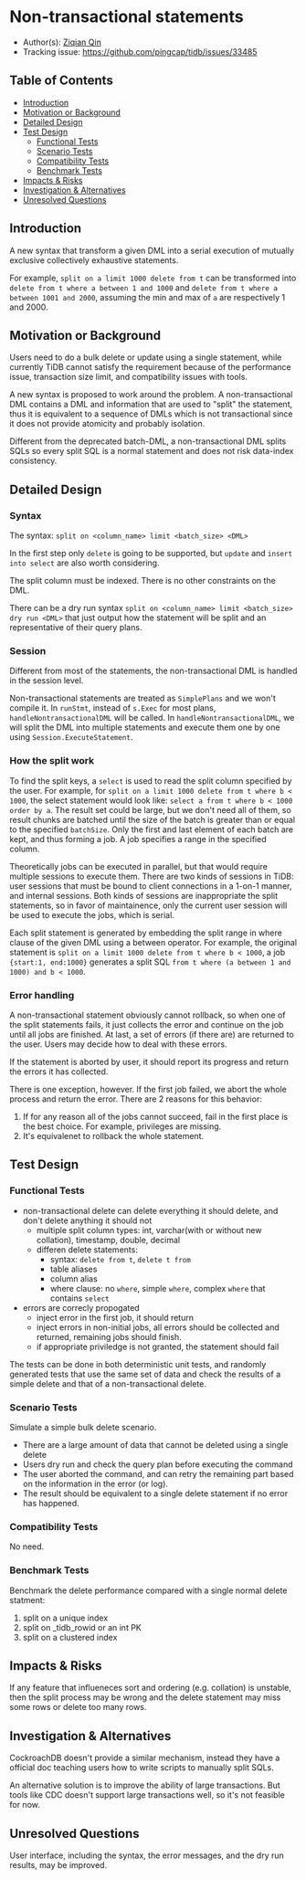 # Non-transactional statements

- Author(s): [Ziqian Qin](http://github.com/ekexium)
- Tracking issue: https://github.com/pingcap/tidb/issues/33485

## Table of Contents

* [Introduction](#introduction)
* [Motivation or Background](#motivation-or-background)
* [Detailed Design](#detailed-design)
* [Test Design](#test-design)
    * [Functional Tests](#functional-tests)
    * [Scenario Tests](#scenario-tests)
    * [Compatibility Tests](#compatibility-tests)
    * [Benchmark Tests](#benchmark-tests)
* [Impacts & Risks](#impacts--risks)
* [Investigation & Alternatives](#investigation--alternatives)
* [Unresolved Questions](#unresolved-questions)

## Introduction

A new syntax that transform a given DML into a serial execution of mutually exclusive collectively exhaustive statements. 

For example, `split on a limit 1000 delete from t` can be transformed into `delete from t where a between 1 and 1000` and `delete from t where a between 1001 and 2000`, assuming the min and max of `a` are respectively 1 and 2000.

## Motivation or Background

Users need to do a bulk delete or update using a single statement, while currently TiDB cannot satisfy the requirement because of the performance issue, transaction size limit, and compatibility issues with tools.

A new syntax is proposed to work around the problem. A non-transactional DML contains a DML and information that are used to "split" the statement, thus it is equivalent to a sequence of DMLs which is not transactional since it does not provide atomicity and probably isolation.

Different from the deprecated batch-DML, a non-transactional DML splits SQLs so every split SQL is a normal statement and does not risk data-index consistency.

## Detailed Design

### Syntax

The syntax: `split on <column_name> limit <batch_size> <DML>`

In the first step only `delete` is going to be supported, but `update` and `insert into select` are also worth considering.

The split column must be indexed. There is no other constraints on the DML.

There can be a dry run syntax `split on <column_name> limit <batch_size> dry run <DML>` that just output how the statement will be split and an representative of their query plans.

### Session

Different from most of the statements, the non-transactional DML is handled in the session level. 

Non-transactional statements are treated as `SimplePlans` and we won't compile it. In `runStmt`, instead of `s.Exec` for most plans, `handleNontransactionalDML` will be called. In `handleNontransactionalDML`, we will split the DML into multiple statements and execute them one by one using `Session.ExecuteStatement`.

### How the split work

To find the split keys, a `select` is used to read the split column specified by the user. For example, for `split on a limit 1000 delete from t where b < 1000`, the select statement would look like: `select a from t where b < 1000 order by a`.
The result set could be large, but we don't need all of them, so result chunks are batched until the size of the batch is greater than or equal to the specified `batchSize`. Only the first and last element of each batch are kept, and thus forming a job. A job specifies a range in the specified column.

Theoretically jobs can be executed in parallel, but that would require multiple sessions to execute them. There are two kinds of sessions in TiDB: user sessions that must be bound to client connections in a 1-on-1 manner, and internal sessions. Both kinds of sessions are inappropriate the split statements, so in favor of maintainence, only the current user session will be used to execute the jobs, which is serial.

Each split statement is generated by embedding the split range in where clause of the given DML using a between operator.
For example, the original statement is `split on a limit 1000 delete from t where b < 1000`, a job `{start:1, end:1000}` generates a split SQL `from t where (a between 1 and 1000) and b < 1000`.

### Error handling

A non-transactional statement obviously cannot rollback, so when one of the split statements fails, it just collects the error and continue on the job until all jobs are finished. At last, a set of errors (if there are) are returned to the user. Users may decide how to deal with these errors.

If the statement is aborted by user, it should report its progress and return the errors it has collected.

There is one exception, however. If the first job failed, we abort the whole process and return the error. There are 2 reasons for this behavior:

1. If for any reason all of the jobs cannot succeed, fail in the first place is the best choice. For example, privileges are missing.
2. It's equivalenet to rollback the whole statement.

## Test Design

### Functional Tests

- non-transactional delete can delete everything it should delete, and don't delete anything it should not
    - multiple split column types: int, varchar(with or without new collation), timestamp, double, decimal
    - differen delete statements:
        - syntax: `delete from t`, `delete t from`
        - table aliases
        - column alias
        - where clause: no `where`, simple `where`, complex `where` that contains `select`
- errors are correcly propogated
    - inject error in the first job, it should return
    - inject errors in non-initial jobs, all errors should be collected and returned, remaining jobs should finish.
    - if appropriate priviledge is not granted, the statement should fail

The tests can be done in both deterministic unit tests, and randomly generated tests that use the same set of data and check the results of a simple delete and that of a non-transactional delete.

### Scenario Tests

Simulate a simple bulk delete scenario.

- There are a large amount of data that cannot be deleted using a single delete
- Users dry run and check the query plan before executing the command
- The user aborted the command, and can retry the remaining part based on the information in the error (or log).
- The result should be equivalent to a single delete statement if no error has happened.

### Compatibility Tests

No need.

### Benchmark Tests

Benchmark the delete performance compared with a single normal delete statment:
1. split on a unique index
2. split on _tidb_rowid or an int PK
3. split on a clustered index

## Impacts & Risks

If any feature that influeneces sort and ordering (e.g. collation) is unstable, then the split process may be wrong and the delete statement may miss some rows or delete too many rows.

## Investigation & Alternatives

CockroachDB doesn't provide a similar mechanism, instead they have a official doc teaching users how to write scripts to manually split SQLs.

An alternative solution is to improve the ability of large transactions. But tools like CDC doesn't support large transactions well, so it's not feasible for now.

## Unresolved Questions

User interface, including the syntax, the error messages, and the dry run results, may be improved.